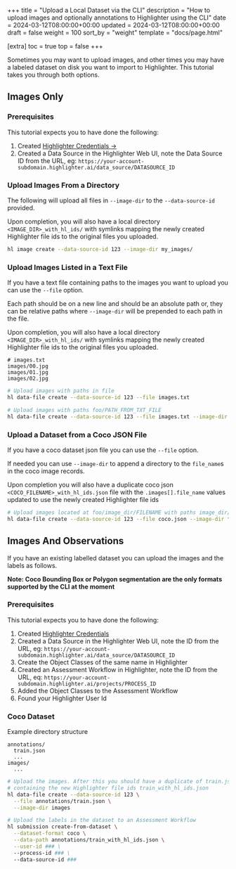 +++
title = "Upload a Local Dataset via the CLI"
description = "How to upload images and optionally annotations to Highlighter using the CLI"
date = 2024-03-12T08:00:00+00:00
updated = 2024-03-12T08:00:00+00:00
draft = false
weight = 100
sort_by = "weight"
template = "docs/page.html"

[extra]
toc = true
top = false
+++

Sometimes you may want to upload images, and other times you may have a labeled
dataset on disk you want to import to Highlighter. This tutorial takes you through
both options.


## Images Only

### Prerequisites
  
This tutorial expects you to have done the following:

  1. Created [Highlighter Credentials →](../../reference/sdk/highlighter-credentials/)
  2. Created a Data Source in the Highlighter Web UI, note the Data Source ID from the URL, eg:
  `https://your-account-subdomain.highlighter.ai/data_source/DATASOURCE_ID`


### Upload Images From a Directory

The following will upload all files in `--image-dir` to the `--data-source-id`
provided.

Upon completion, you will also have a local directory `<IMAGE_DIR>_with_hl_ids/` with symlinks mapping the
newly created Highlighter file ids to the original files you uploaded.

```bash
hl image create --data-source-id 123 --image-dir my_images/
```


### Upload Images Listed in a Text File

If you have a text file containing paths to the images you want to upload you can
use the `--file` option.

Each path should be on a new line and should be an absolute path or, they can
be relative paths where `--image-dir` will be prepended to each path in the file.

Upon completion, you will also have a local directory `<IMAGE_DIR>_with_hl_ids/` with symlinks mapping the
newly created Highlighter file ids to the original files you uploaded.

```
# images.txt
images/00.jpg
images/01.jpg
images/02.jpg
```

```bash
# Upload images with paths in file
hl data-file create --data-source-id 123 --file images.txt

# Upload images with paths foo/PATH_FROM_TXT_FILE
hl data-file create --data-source-id 123 --file images.txt --image-dir foo
```

### Upload a Dataset from a Coco JSON File

If you have a coco dataset json file you can use the `--file` option.

If needed you can use `--image-dir` to append a directory to the `file_name`s
in the coco image records.

Upon completion you will also have a duplicate coco json `<COCO_FILENAME>_with_hl_ids.json` file with the `.images[].file_name` values updated to use the newly created Highlighter file ids

```bash
# Upload images located at foo/image_dir/FILENAME with paths image_dir/FILENAME listed in coco.json
hl data-file create --data-source-id 123 --file coco.json --image-dir foo
```

## Images And Observations

If you have an existing labelled dataset you can upload the images and 
the labels as follows.

**Note: Coco Bounding Box or Polygon segmentation are the only formats supported by the CLI at the moment**

### Prerequisites
  
This tutorial expects you to have done the following:

  1. Created [Highlighter Credentials](../../reference/sdk/highlighter-credentials/)
  2. Created a Data Source in the Highlighter Web UI, note the ID from the URL, eg:
  `https://your-account-subdomain.highlighter.ai/data_source/DATASOURCE_ID`
  4. Create the Object Classes of the same name in Highlighter
  3. Created an Assessment Workflow in Highlighter, note the ID from the URL, eq:
  `https://your-account-subdomain.highlighter.ai/projects/PROCESS_ID`
  5. Added the Object Classes to the Assessment Workflow
  6. Found your Highlighter User Id

### Coco Dataset

Example directory structure

```
annotations/
  train.json
  ...
images/
  ...
```

```bash
# Upload the images. After this you should have a duplicate of train.json
# containing the new Highlighter file ids train_with_hl_ids.json
hl data-file create --data-source-id 123 \
  --file annotations/train.json \
  --image-dir images

# Upload the labels in the dataset to an Assessment Workflow
hl submission create-from-dataset \
  --dataset-format coco \
  --data-path annotations/train_with_hl_ids.json \
  --user-id ### \
  --process-id ### \
  --data-source-id ###
```

